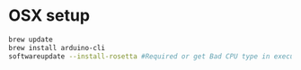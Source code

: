 # OSX setup
```bash
brew update
brew install arduino-cli
softwareupdate --install-rosetta #Required or get Bad CPU type in executable
```
